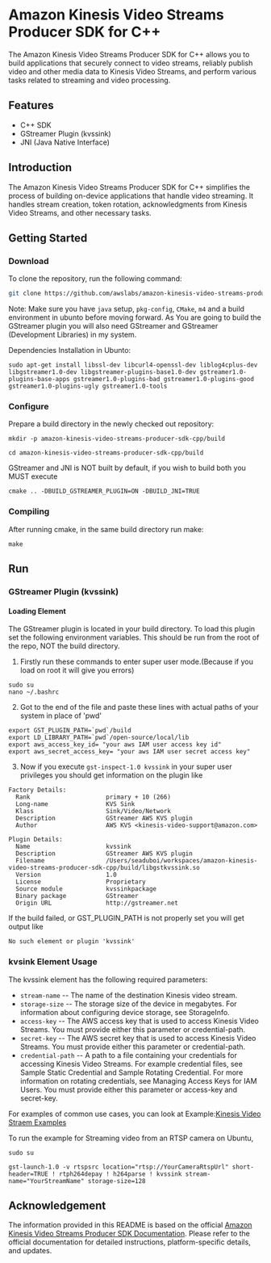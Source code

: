 # Amazon Kinesis Video Streams Producer SDK for C++

The Amazon Kinesis Video Streams Producer SDK for C++ allows you to build applications that securely connect to video streams, reliably publish video and other media data to Kinesis Video Streams, and perform various tasks related to streaming and video processing.

## Features

- C++ SDK
- GStreamer Plugin (kvssink)
- JNI (Java Native Interface)

## Introduction

The Amazon Kinesis Video Streams Producer SDK for C++ simplifies the process of building on-device applications that handle video streaming. It handles stream creation, token rotation, acknowledgments from Kinesis Video Streams, and other necessary tasks.

## Getting Started

### Download

To clone the repository, run the following command:

```bash
git clone https://github.com/awslabs/amazon-kinesis-video-streams-producer-sdk-cpp.git
```

Note: Make sure you have `java` setup, `pkg-config`, `CMake`, `m4` and a build environment in ubunto before moving forward. As You are going to build the GStreamer plugin you will also need GStreamer and GStreamer (Development Libraries) in my system.

Dependencies Installation in Ubunto:

```
sudo apt-get install libssl-dev libcurl4-openssl-dev liblog4cplus-dev libgstreamer1.0-dev libgstreamer-plugins-base1.0-dev gstreamer1.0-plugins-base-apps gstreamer1.0-plugins-bad gstreamer1.0-plugins-good gstreamer1.0-plugins-ugly gstreamer1.0-tools
```


### Configure

Prepare a build directory in the newly checked out repository:
```
mkdir -p amazon-kinesis-video-streams-producer-sdk-cpp/build

cd amazon-kinesis-video-streams-producer-sdk-cpp/build
```

GStreamer and JNI is NOT built by default, if you wish to build both you MUST execute 

```cmake .. -DBUILD_GSTREAMER_PLUGIN=ON -DBUILD_JNI=TRUE```

### Compiling

After running cmake, in the same build directory run make:

```
make
```

## Run
### GStreamer Plugin (kvssink)
#### Loading Element
The GStreamer plugin is located in your build directory. To load this plugin set the following environment variables. This should be run from the root of the repo, NOT the build directory.
1. Firstly run these commands to enter super user mode.(Because if you load on root it will give you errors)
```
sudo su
nano ~/.bashrc
```
2. Got to the end of the file and paste these lines with actual paths of your system in place of 'pwd'
```
export GST_PLUGIN_PATH=`pwd`/build
export LD_LIBRARY_PATH=`pwd`/open-source/local/lib
export aws_access_key_id= "your aws IAM user access key id"
export aws_secret_access_key= "your aws IAM user secret access key"
```
3. Now if you execute `gst-inspect-1.0 kvssink` in your super user privileges you should get information on the plugin like
```
Factory Details:
  Rank                     primary + 10 (266)
  Long-name                KVS Sink
  Klass                    Sink/Video/Network
  Description              GStreamer AWS KVS plugin
  Author                   AWS KVS <kinesis-video-support@amazon.com>

Plugin Details:
  Name                     kvssink
  Description              GStreamer AWS KVS plugin
  Filename                 /Users/seaduboi/workspaces/amazon-kinesis-video-streams-producer-sdk-cpp/build/libgstkvssink.so
  Version                  1.0
  License                  Proprietary
  Source module            kvssinkpackage
  Binary package           GStreamer
  Origin URL               http://gstreamer.net
```

If the build failed, or GST_PLUGIN_PATH is not properly set you will get output like

```
No such element or plugin 'kvssink'
```
### kvsink Element Usage
The kvssink element has the following required parameters:

- `stream-name` -- The name of the destination Kinesis video stream.
- `storage-size` -- The storage size of the device in megabytes. For information about configuring device storage, see StorageInfo.
- `access-key` -- The AWS access key that is used to access Kinesis Video Streams. You must provide either this parameter or credential-path.
- `secret-key` -- The AWS secret key that is used to access Kinesis Video Streams. You must provide either this parameter or credential-path.
- `credential-path` -- A path to a file containing your credentials for accessing Kinesis Video Streams. For example credential files, see Sample Static Credential and Sample Rotating Credential. For more information on rotating credentials, see Managing Access Keys for IAM Users. You must provide either this parameter or access-key and secret-key.

For examples of common use cases, you can look at Example:[Kinesis Video Straem Examples](https://docs.aws.amazon.com/kinesisvideostreams/latest/dg/examples-gstreamer-plugin.html)

To run the example for Streaming video from an RTSP camera on Ubuntu,

```
sudo su

gst-launch-1.0 -v rtspsrc location="rtsp://YourCameraRtspUrl" short-header=TRUE ! rtph264depay ! h264parse ! kvssink stream-name="YourStreamName" storage-size=128

```

## Acknowledgement

The information provided in this README is based on the official [Amazon Kinesis Video Streams Producer SDK Documentation](https://github.com/awslabs/amazon-kinesis-video-streams-producer-sdk-cpp/tree/master). Please refer to the official documentation for detailed instructions, platform-specific details, and updates.
